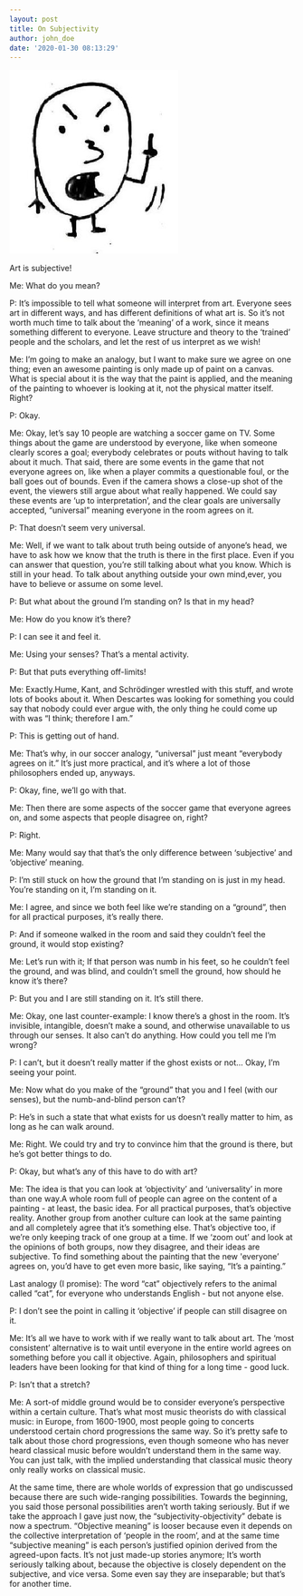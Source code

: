 ```yaml
---
layout: post
title: On Subjectivity
author: john_doe
date: '2020-01-30 08:13:29'
---
```

![](/assets/img/uploads/person1.jpg?nf_resize=fit&w=100&h=100)

Art is subjective!

Me: What do you mean?

P: It’s impossible to tell what someone will interpret from art. Everyone sees art in different ways, and has different definitions of what art is. So it’s not worth much time to talk about the ‘meaning’ of a work, since it means something different to everyone. Leave structure and theory to the ‘trained’ people and the scholars, and let the rest of us interpret as we wish!

Me: I’m going to make an analogy, but I want to make sure we agree on one thing; even an awesome painting is only made up of paint on a canvas. What is special about it is the way that the paint is applied, and the meaning of the painting to whoever is looking at it, not the physical matter itself. Right?

P: Okay.

Me: Okay, let’s say 10 people are watching a soccer game on TV. Some things about the game are understood by everyone, like when someone clearly scores a goal; everybody celebrates or pouts without having to talk about it much. That said, there are some events in the game that not everyone agrees on, like when a player commits a questionable foul, or the ball goes out of bounds. Even if the camera shows a close-up shot of the event, the viewers still argue about what really happened. We could say these events are ‘up to interpretation’, and the clear goals are universally accepted, “universal” meaning everyone in the room agrees on it.

P: That doesn’t seem very universal.

Me: Well, if we want to talk about truth being outside of anyone’s head, we have to ask how we know that the truth is there in the first place. Even if you can answer that question, you’re still talking about what you know. Which is still in your head. To talk about anything outside your own mind,ever, you have to believe or assume on some level.

P: But what about the ground I’m standing on? Is that in my head?

Me: How do you know it’s there?

P: I can see it and feel it.

Me: Using your senses? That’s a mental activity.

P: But that puts everything off-limits!

Me: Exactly.Hume, Kant, and Schrödinger wrestled with this stuff, and wrote lots of books about it. When Descartes was looking for something you could say that nobody could ever argue with, the only thing he could come up with was “I think; therefore I am.”

P: This is getting out of hand.

Me: That’s why, in our soccer analogy, “universal” just meant “everybody agrees on it.” It’s just more practical, and it’s where a lot of those philosophers ended up, anyways.

P: Okay, fine, we’ll go with that.

Me: Then there are some aspects of the soccer game that everyone agrees on, and some aspects that people disagree on, right?

P: Right.

Me: Many would say that that’s the only difference between ‘subjective’ and ‘objective’ meaning.

P: I’m still stuck on how the ground that I’m standing on is just in my head. You’re standing on it, I’m standing on it.

Me: I agree, and since we both feel like we’re standing on a “ground”, then for all practical purposes, it’s really there.

P: And if someone walked in the room and said they couldn’t feel the ground, it would stop existing?

Me: Let’s run with it; If that person was numb in his feet, so he couldn’t feel the ground, and was blind, and couldn’t smell the ground, how should he know it’s there?

P: But you and I are still standing on it. It’s still there.

Me: Okay, one last counter-example: I know there’s a ghost in the room. It’s invisible, intangible, doesn’t make a sound, and otherwise unavailable to us through our senses. It also can’t do anything. How could you tell me I’m wrong?

P: I can’t, but it doesn’t really matter if the ghost exists or not… Okay, I’m seeing your point.

Me: Now what do you make of the “ground” that you and I feel (with our senses), but the numb-and-blind person can’t?

P: He’s in such a state that what exists for us doesn’t really matter to him, as long as he can walk around.

Me: Right. We could try and try to convince him that the ground is there, but he’s got better things to do.

P: Okay, but what’s any of this have to do with art?

Me: The idea is that you can look at ‘objectivity’ and ‘universality’ in more than one way.A whole room full of people can agree on the content of a painting - at least, the basic idea. For all practical purposes, that’s objective reality. Another group from another culture can look at the same painting and all completely agree that it’s something else. That’s objective too, if we’re only keeping track of one group at a time. If we ‘zoom out’ and look at the opinions of both groups, now they disagree, and their ideas are subjective. To find something about the painting that the new 'everyone’ agrees on, you’d have to get even more basic, like saying, “It’s a painting.”

Last analogy (I promise): The word “cat” objectively refers to the animal called “cat”, for everyone who understands English - but not anyone else.

P: I don’t see the point in calling it ‘objective’ if people can still disagree on it.

Me: It’s all we have to work with if we really want to talk about art. The ‘most consistent’ alternative is to wait until everyone in the entire world agrees on something before you call it objective. Again, philosophers and spiritual leaders have been looking for that kind of thing for a long time - good luck.

P: Isn’t that a stretch?

Me: A sort-of middle ground would be to consider everyone’s perspective within a certain culture. That’s what most music theorists do with classical music: in Europe, from 1600-1900, most people going to concerts understood certain chord progressions the same way. So it’s pretty safe to talk about those chord progressions, even though someone who has never heard classical music before wouldn’t understand them in the same way. You can just talk, with the implied understanding that classical music theory only really works on classical music.

At the same time, there are whole worlds of expression that go undiscussed because there are such wide-ranging possibilities. Towards the beginning, you said those personal possibilities aren’t worth taking seriously. But if we take the approach I gave just now, the “subjectivity-objectivity” debate is now a spectrum. “Objective meaning” is looser because even it depends on the collective interpretation of ‘people in the room’, and at the same time “subjective meaning” is each person’s justified opinion derived from the agreed-upon facts. It’s not just made-up stories anymore; It’s worth seriously talking about, because the objective is closely dependent on the subjective, and vice versa. Some even say they are inseparable; but that’s for another time.
